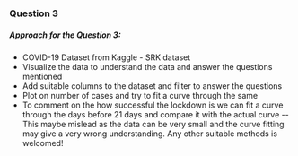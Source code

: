 ### Question 3

##### Approach for the Question 3:

- COVID-19 Dataset from Kaggle - SRK dataset
- Visualize the data to understand the data and answer the questions mentioned 
- Add suitable columns to the dataset and filter to answer the questions
- Plot on number of cases and try to fit a curve through the same 
- To comment on the how successful the lockdown is we can fit a curve through the days before 21 days and compare it with the actual curve -- This maybe mislead as the data can be very small and the curve fitting may give a very wrong understanding. Any other suitable methods is welcomed! 